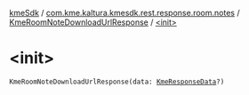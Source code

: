 [kmeSdk](../../index.md) / [com.kme.kaltura.kmesdk.rest.response.room.notes](../index.md) / [KmeRoomNoteDownloadUrlResponse](index.md) / [&lt;init&gt;](./-init-.md)

# &lt;init&gt;

`KmeRoomNoteDownloadUrlResponse(data: `[`KmeResponseData`](../../com.kme.kaltura.kmesdk.rest.response/-kme-response-data/index.md)`?)`